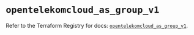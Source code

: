 # `opentelekomcloud_as_group_v1`

Refer to the Terraform Registry for docs: [`opentelekomcloud_as_group_v1`](https://registry.terraform.io/providers/opentelekomcloud/opentelekomcloud/1.36.14/docs/resources/as_group_v1).
